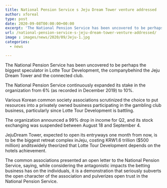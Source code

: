 ```yaml
---
title: National Pension Service s Jeju Dream Tower venture addressed
author: xforeal 
type: post
date: 2020-09-08T00:00:00+00:00
excerpt: 'The National Pension Service has been uncovered to be perhaps the biggest speculator in Lotte Tour Development, the companybehind theJejuDream Tower and the joined casino '
url: /national-pension-service-s-jeju-dream-tower-venture-addressed/
image : images/news/2020/09/Jeju-1.jpg
categories:
  - news

---
```

The National Pension Service has been uncovered to be perhaps the biggest speculator in Lotte Tour Development, the companybehind the <span data-contrast="auto">Jeju </span><span data-contrast="auto">Dream Tower and the connected club. </span><span data-ccp-props="{" />

<span data-contrast="auto">The National Pension Service continuously expanded its stake in the organization from 6&percnt; (as recorded in December 2019) to 10&percnt;. </span>

Various Korean common society associations scrutinized the choice to put resources into a privately owned business participating in the gambling club business, particularly since Lotte Tour Development is battling. 

The organization announced a 99&percnt; drop in income for Q2, and its stock exchanging was suspended between August 18 and September 4.<span data-ccp-props="{" /> 

<span data-contrast="auto">JejuDream Tower, expected to open its entryways one month from now, is to be the biggest retreat complex inJeju, costing KRW1.6 trillion ($500 million) anditswidely theorized that Lotte Tour Development depends on the hotels achievement. </span>

<span data-contrast="auto">The common associations presented an open letter to the National Pension Service, saying, while considering the antagonistic impacts the betting business has on the individuals, it is a demonstration that seriously subverts the open character of the association and pulverizes open trust in the National Pension Service. </span><span data-ccp-props="{" />